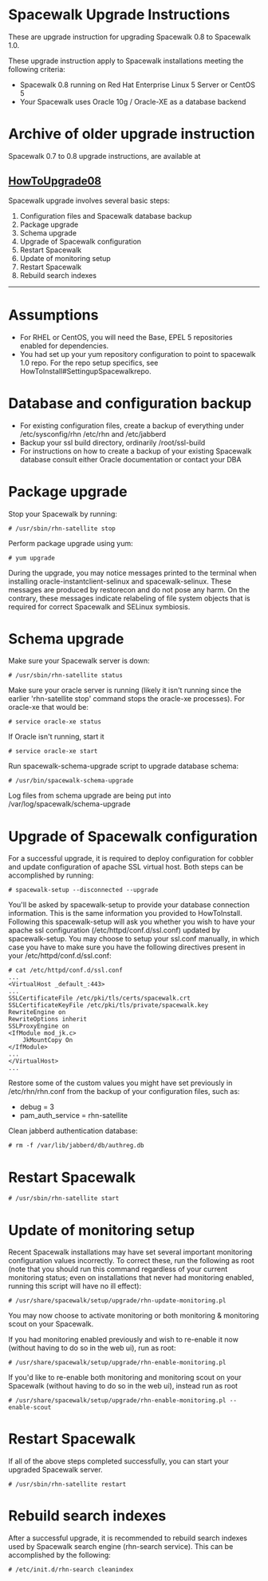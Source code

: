 # Spacewalk Upgrade Instructions



These are upgrade instruction for upgrading Spacewalk 0.8 to Spacewalk 1.0.

These upgrade instruction apply to Spacewalk installations meeting the following criteria:

  *  Spacewalk 0.8 running on Red Hat Enterprise Linux 5 Server or CentOS 5
  *  Your Spacewalk uses Oracle 10g / Oracle-XE as a database backend
# Archive of older upgrade instruction

Spacewalk 0.7 to 0.8 upgrade instructions, are available at

[HowToUpgrade08](HowToUpgrade08)
----


Spacewalk upgrade involves several basic steps:
  1.  Configuration files and Spacewalk database backup
  2.  Package upgrade
  3.  Schema upgrade
  4.  Upgrade of Spacewalk configuration
  5.  Restart Spacewalk
  6.  Update of monitoring setup
  7.  Restart Spacewalk
  8. Rebuild search indexes

----
# Assumptions



  * For RHEL or CentOS, you will need the Base, EPEL 5 repositories enabled for dependencies.
  * You had set up your yum repository configuration to point to spacewalk 1.0 repo. For the repo setup specifics, see HowToInstall#SettingupSpacewalkrepo.
# Database and configuration backup




  *  For existing configuration files, create a backup of everything under /etc/sysconfig/rhn /etc/rhn and /etc/jabberd
  *  Backup your ssl build directory, ordinarily /root/ssl-build
  *  For instructions on how to create a backup of your existing Spacewalk database consult either Oracle documentation or contact your DBA
# Package upgrade



Stop your Spacewalk by running:


    # /usr/sbin/rhn-satellite stop

Perform package upgrade using yum:


    # yum upgrade

During the upgrade, you may notice messages printed to the terminal when installing oracle-instantclient-selinux and spacewalk-selinux.
These messages are produced by restorecon and do not pose any harm.
On the contrary, these messages indicate relabeling of file system objects that is required for correct Spacewalk and SELinux symbiosis.
# Schema upgrade



Make sure your Spacewalk server is down:


    # /usr/sbin/rhn-satellite status

Make sure your oracle server is running (likely it isn't running since the earlier 'rhn-satellite stop' command stops the oracle-xe processes). For oracle-xe that would be:


    # service oracle-xe status

If Oracle isn't running, start it


    # service oracle-xe start
Run spacewalk-schema-upgrade script to upgrade database schema:


    # /usr/bin/spacewalk-schema-upgrade


Log files from schema upgrade are being put into /var/log/spacewalk/schema-upgrade
# Upgrade of Spacewalk configuration



For a successful upgrade, it is required to deploy configuration for cobbler and update configuration of apache SSL virtual host. Both steps can be accomplished by running:


    # spacewalk-setup --disconnected --upgrade

You'll be asked by spacewalk-setup to provide your database connection information.  This is the same information you provided to HowToInstall. Following this spacewalk-setup will ask you whether you wish to
have your apache ssl configuration (/etc/httpd/conf.d/ssl.conf) updated by spacewalk-setup. You may choose to setup your ssl.conf manually, in which
case you have to make sure you have the following directives present in your /etc/httpd/conf.d/ssl.conf:


    # cat /etc/httpd/conf.d/ssl.conf
    ...
    <VirtualHost _default_:443>
    ...
    SSLCertificateFile /etc/pki/tls/certs/spacewalk.crt
    SSLCertificateKeyFile /etc/pki/tls/private/spacewalk.key
    RewriteEngine on
    RewriteOptions inherit
    SSLProxyEngine on
    <IfModule mod_jk.c>
        JkMountCopy On
    </IfModule>
    ...
    </VirtualHost>
    ...

Restore some of the custom values you might have set previously in /etc/rhn/rhn.conf from the backup of your configuration files, such as:

  *  debug = 3
  *  pam_auth_service = rhn-satellite

Clean jabberd authentication database:


    # rm -f /var/lib/jabberd/db/authreg.db
# Restart Spacewalk
 



    # /usr/sbin/rhn-satellite start
# Update of monitoring setup



Recent Spacewalk installations may have set several important monitoring configuration values incorrectly. To correct these, run the following
as root (note that you should run this command regardless of your current monitoring status; even on installations that never had monitoring
enabled, running this script will have no ill effect):


    # /usr/share/spacewalk/setup/upgrade/rhn-update-monitoring.pl

You may now choose to activate monitoring or both monitoring & monitoring scout on your Spacewalk.

If you had monitoring enabled previously and wish to re-enable it now (without having to do so in the web ui), run as root:


    # /usr/share/spacewalk/setup/upgrade/rhn-enable-monitoring.pl

If you'd like to re-enable both monitoring and monitoring scout on your Spacewalk (without having to do so in the web ui), instead run as root


    # /usr/share/spacewalk/setup/upgrade/rhn-enable-monitoring.pl --enable-scout
# Restart Spacewalk



If all of the above steps completed successfully, you can start your upgraded Spacewalk server.


    # /usr/sbin/rhn-satellite restart
# Rebuild search indexes



After a successful upgrade, it is recommended to rebuild search indexes used by Spacewalk search engine (rhn-search service).
This can be accomplished by the following:


    # /etc/init.d/rhn-search cleanindex